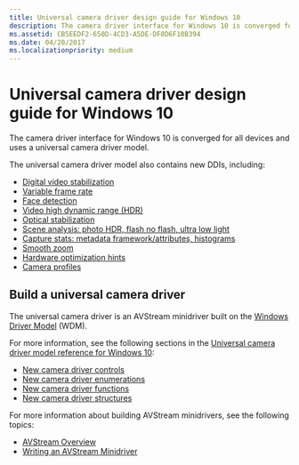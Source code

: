 ```yaml
---
title: Universal camera driver design guide for Windows 10
description: The camera driver interface for Windows 10 is converged for all devices and uses a universal camera driver model.
ms.assetid: CB5EEDF2-650D-4CD3-A5DE-DF0D6F10B394
ms.date: 04/20/2017
ms.localizationpriority: medium
---
```


# Universal camera driver design guide for Windows 10


The camera driver interface for Windows 10 is converged for all devices and uses a universal camera driver model.

The universal camera driver model also contains new DDIs, including:

* [Digital video stabilization](ksproperty-cameracontrol-extended-videostabilization.md)
* [Variable frame rate](ksproperty-cameracontrol-extended-vfr.md)
* [Face detection](ksproperty-cameracontrol-extended-facedetection.md)
* [Video high dynamic range (HDR)](ksproperty-cameracontrol-extended-videohdr.md)
* [Optical stabilization](ksproperty-cameracontrol-extended-ois.md)
* [Scene analysis: photo HDR, flash no flash, ultra low light](ksproperty-cameracontrol-extended-advancedphoto.md)
* [Capture stats: metadata framework/attributes, histograms](ksproperty-cameracontrol-extended-histogram.md)
* [Smooth zoom](ksproperty-cameracontrol-extended-zoom.md)
* [Hardware optimization hints](ksproperty-cameracontrol-extended-optimizationhint.md)
* [Camera profiles](ksproperty-cameracontrol-extended-profile.md)

## Build a universal camera driver

The universal camera driver is an AVStream minidriver built on the [Windows Driver Model](https://docs.microsoft.com/windows-hardware/drivers/kernel/windows-driver-model) (WDM).

For more information, see the following sections in the [Universal camera driver model reference for Windows 10](windows-10-technical-preview-camera-drivers-reference.md):

* [New camera driver controls](camera-driver-controls.md)
* [New camera driver enumerations](camera-driver-enumerations.md)
* [New camera driver functions](camera-driver-functions.md)
* [New camera driver structures](camera-driver-structures.md)

For more information about building AVStream minidrivers, see the following topics:

* [AVStream Overview](avstream-overview.md)
* [Writing an AVStream Minidriver](writing-an-avstream-minidriver.md)



